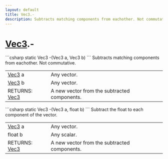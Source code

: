 ```yaml
---
layout: default
title: Vec3.-
description: Subtracts matching components from eachother. Not commutative.
---
```

# [Vec3]({{site.url}}/Pages/StereoKit/Vec3.html).-

<div class='signature' markdown='1'>
```csharp
static Vec3 -(Vec3 a, Vec3 b)
```
Subtracts matching components from eachother. Not
commutative.
</div>

|  |  |
|--|--|
|[Vec3]({{site.url}}/Pages/StereoKit/Vec3.html) a|Any vector.|
|[Vec3]({{site.url}}/Pages/StereoKit/Vec3.html) b|Any vector.|
|RETURNS: [Vec3]({{site.url}}/Pages/StereoKit/Vec3.html)|A new vector from the subtracted components.|

<div class='signature' markdown='1'>
```csharp
static Vec3 -(Vec3 a, float b)
```
Subtract the float to each component of the vector.
</div>

|  |  |
|--|--|
|[Vec3]({{site.url}}/Pages/StereoKit/Vec3.html) a|Any vector.|
|float b|Any scalar.|
|RETURNS: [Vec3]({{site.url}}/Pages/StereoKit/Vec3.html)|A new vector from the subtracted components.|




